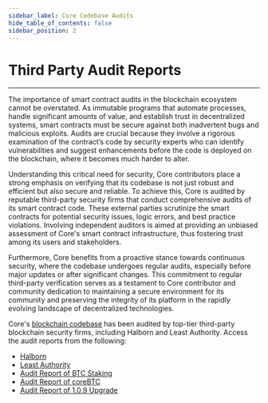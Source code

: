 ```yaml
---
sidebar_label: Core Codebase Audits
hide_table_of_contents: false
sidebar_position: 2
---
```


# Third Party Audit Reports
---

The importance of smart contract audits in the blockchain ecosystem cannot be overstated. As immutable programs that automate processes, handle significant amounts of value, and establish trust in decentralized systems, smart contracts must be secure against both inadvertent bugs and malicious exploits. Audits are crucial because they involve a rigorous examination of the contract’s code by security experts who can identify vulnerabilities and suggest enhancements before the code is deployed on the blockchain, where it becomes much harder to alter.

Understanding this critical need for security, Core contributors place a strong emphasis on verifying that its codebase is not just robust and efficient but also secure and reliable. To achieve this, Core is audited by reputable third-party security firms that conduct comprehensive audits of its smart contract code. These external parties scrutinize the smart contracts for potential security issues, logic errors, and best practice violations. Involving independent auditors is aimed at providing an unbiased assessment of Core's smart contract infrastructure, thus fostering trust among its users and stakeholders.

Furthermore, Core benefits from a proactive stance towards continuous security, where the codebase undergoes regular audits, especially before major updates or after significant changes. This commitment to regular third-party verification serves as a testament to Core contributor and community dedication to maintaining a secure environment for its community and preserving the integrity of its platform in the rapidly evolving landscape of decentralized technologies.

Core's [blockchain codebase](https://github.com/coredao-org) has been audited by top-tier third-party blockchain security firms, including Halborn and Least Authority. Access the audit reports from the following:

* [Halborn](https://github.com/HalbornSecurity/PublicReports/blob/master/Solidity%20Smart%20Contract%20Audits/CoreDAO_Genesis_Smart_Contract_Security_Audit_Report_Halborn_Final.pdf)
* [Least Authority](https://leastauthority.com/blog/audits/audit-of-core-dao-layer-1-smart-contracts/)
* [Audit Report of BTC Staking](https://www.halborn.com/audits/coredao/btc-staking)
* [Audit Report of coreBTC](https://www.halborn.com/audits/coredao/corebtc)
* [Audit Report of 1.0.9 Upgrade](https://www.halborn.com/audits/coredao/109-upgrade-release)

